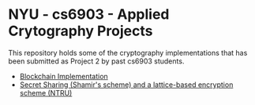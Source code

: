 # NYU - cs6903 - Applied Crytography Projects

This repository holds some of the cryptography implementations that has been submitted as Project 2 by past cs6903 students.  

* [Blockchain Implementation](projects/Jin-Soumya-Xu)
* [Secret Sharing (Shamir's scheme) and a lattice-based encryption scheme (NTRU)](projects/Chen-Ng-Zheng)


